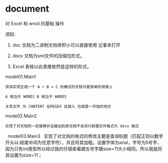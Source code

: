 # document
对 Excel 和 wrod 的基础 操作 

须知:

  1. doc  文档为二进制文档体积小可以直接使用 记事本打开

  2. docx 文档为xml文件的压缩包形式。

  3. Excel 表格以此类推依然是这样的形式。


model01.Main1

    具体实现生成一个 A + B = C 的模式的文档只是简单的拼接上

    A 相当于 WORD1 B 相当于 WORD3 

    关系文件 为 CONTENT 在REGEX 处插入 也就是一开始的地方

mode02.Main2

    实现了对文档的一些替换并且输出到原文档不会另行新建文件格式为 docx 格式
  
model03.Main3
  
      实现了对文档的格式的修改主要是查询标题（匹配正则以数字开头以:结尾中间为任意字符），并且将其加粗。设置字体为arial，字号为5号字，因为只有int类型所以经过我的仔细查看跟五号字跟size=11大小相同。所以我就将其设置为size=11；
